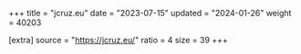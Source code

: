 +++
title = "jcruz.eu"
date = "2023-07-15"
updated = "2024-01-26"
weight = 40203

[extra]
source = "https://jcruz.eu/"
ratio = 4
size = 39
+++
